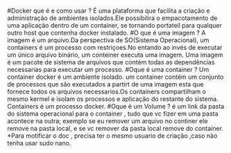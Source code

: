 #Docker que é e como usar ?
É uma plataforma que facilita a criação e administração de ambientes isolados.Ele possibilira o empacotamento de uma aplicação dentro de um container, se tornando portateil para qualquer outro host que contenha docker instalado.
#O que é uma imagem ?
A imagem é um arquivo.Da perspectiva de SO(Sistema Operacional), um containers é um processo com restriçoes.No entando ao invés de executar um único arquivo binário, um conteiner executa uma imagem. Uma imagem é um pacote de sistema de arquivos que contém todas as dependências necessarias para executar um processo.
#Oque é uma container ?
Um container docker é um ambiente isolado. um container contém um conjunto de processos que são executados a partirt de uma imagem esta que fornece todos os arquivos necessarios.Os containers compartilham o mesmo kermel e isolam os processos e aplicação do restante do sistema.
Containers é um processo docker.
#Oque é um Volume ?
 é um link da pasta do sistema operacional para o container , tudo que vc fizer em uma pasta acontece na outra;
 exemplo se eu remover um arquivo no continer ele remove na pasta local, e se vc remover da pasta local remove do container.
 *Para motificar o doc , precisa ter o mesmo usuario de criação ,caso não tenha usar sudo nano.
